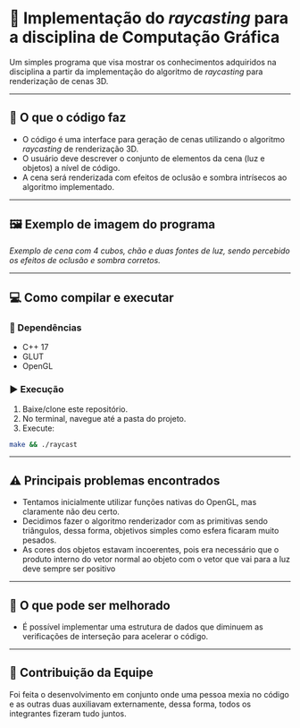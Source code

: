# 📌 Implementação do <i>raycasting</i> para a disciplina de Computação Gráfica

Um simples programa que visa mostrar os conhecimentos adquiridos na disciplina a partir da implementação do algoritmo de <i>raycasting</i> para renderização de cenas 3D.

---

## 🚀 O que o código faz
- O código é uma interface para geração de cenas utilizando o algoritmo <i>raycasting</i> de renderização 3D.
- O usuário deve descrever o conjunto de elementos da cena (luz e objetos) a nível de código.
- A cena será renderizada com efeitos de oclusão e sombra intrísecos ao algoritmo implementado.

---

## 🖼️ Exemplo de imagem do programa
<!-- ![Imagem do Programa](./screenshot.png) -->

*Exemplo de cena com 4 cubos, chão e duas fontes de luz, sendo percebido os efeitos de oclusão e sombra corretos.*

---

## 💻 Como compilar e executar

### 🔧 Dependências
- C++ 17
- GLUT
- OpenGL

### ▶️ Execução
1. Baixe/clone este repositório.
2. No terminal, navegue até a pasta do projeto.
3. Execute:
```bash
make && ./raycast
```

---

## ⚠️ Principais problemas encontrados
- Tentamos inicialmente utilizar funções nativas do OpenGL, mas claramente não deu certo.
- Decidimos fazer o algoritmo renderizador com as primitivas sendo triângulos, dessa forma, objetivos simples como esfera ficaram muito pesados.
- As cores dos objetos estavam incoerentes, pois era necessário que o produto interno do vetor normal ao objeto com o vetor que vai para a luz deve sempre ser positivo

---

## 🔧 O que pode ser melhorado
- É possível implementar uma estrutura de dados que diminuem as verificações de interseção para acelerar o código.

---

## 👥 Contribuição da Equipe
Foi feita o desenvolvimento em conjunto onde uma pessoa mexia no código e as outras duas auxiliavam externamente, dessa forma, todos os integrantes fizeram tudo juntos.
